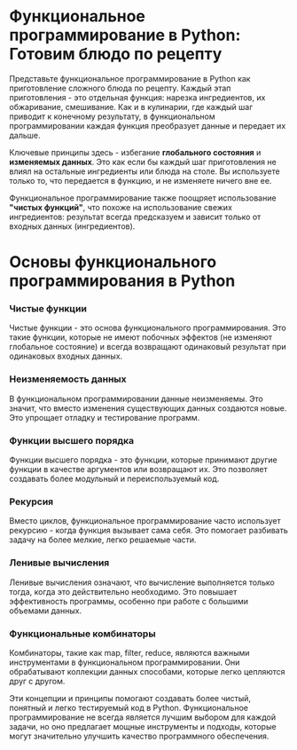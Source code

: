 # Функциональное программирование в Python: Готовим блюдо по рецепту

Представьте функциональное программирование в Python как приготовление сложного 
блюда по рецепту. Каждый этап приготовления - это отдельная функция: нарезка 
ингредиентов, их обжаривание, смешивание. Как и в кулинарии, где каждый шаг приводит 
к конечному результату, в функциональном программировании каждая функция преобразует 
данные и передает их дальше.

Ключевые принципы здесь - избегание **глобального состояния** и **изменяемых данных**. Это как если бы каждый шаг приготовления не влиял на остальные ингредиенты или блюда на столе. Вы используете только то, что передается в функцию, и не изменяете ничего вне ее.

Функциональное программирование также поощряет использование **"чистых функций"**, 
что похоже на использование свежих ингредиентов: результат всегда предсказуем и 
зависит только от входных данных (ингредиентов).

# Основы функционального программирования в Python

### Чистые функции
Чистые функции - это основа функционального программирования. Это такие функции, которые не имеют побочных эффектов (не изменяют глобальное состояние) и всегда возвращают одинаковый результат при одинаковых входных данных.

### Неизменяемость данных
В функциональном программировании данные неизменяемы. Это значит, что вместо изменения существующих данных создаются новые. Это упрощает отладку и тестирование программ.

### Функции высшего порядка
Функции высшего порядка - это функции, которые принимают другие функции в качестве аргументов или возвращают их. Это позволяет создавать более модульный и переиспользуемый код.

### Рекурсия
Вместо циклов, функциональное программирование часто использует рекурсию - когда функция вызывает сама себя. Это помогает разбивать задачу на более мелкие, легко решаемые части.

### Ленивые вычисления
Ленивые вычисления означают, что вычисление выполняется только тогда, когда это действительно необходимо. Это повышает эффективность программы, особенно при работе с большими объемами данных.

### Функциональные комбинаторы
Комбинаторы, такие как map, filter, reduce, являются важными инструментами в функциональном программировании. Они обрабатывают коллекции данных способами, которые легко цепляются друг с другом.

Эти концепции и принципы помогают создавать более чистый, понятный и легко тестируемый код в Python. Функциональное программирование не всегда является лучшим выбором для каждой задачи, но оно предлагает мощные инструменты и подходы, которые могут значительно улучшить качество программного обеспечения.